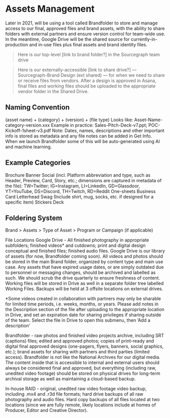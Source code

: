 # Assets Management

Later in 2021, will be using a tool called Brandfolder to store and manage access to our final, approved files and brand assets, with the ability to share folders with external partners and ensure version control for team-wide use. In the meantime, Google Drive will be the shared source for currently-in-production and in-use files plus final assets and brand identity files.

> Here is our top-level [link to brand folder?] in the Sourcegraph team drive

> Here is our externally-accessible [link to share drive?] — Sourcegraph-Brand Design (ext shared) — for when we need to share or receive files from vendors. After a design is approved in Asana, final files and working files should be uploaded to the appropriate vendor folder in the Shared Drive.

## Naming Convention
(asset name) + (category) + (version) + (file type)
Looks like: Asset-Name-category-version.xxx
Example in practice: Sales-Pitch-Deck-v7.ppt; POC-Kickoff-1sheet-v3.pdf
Note: Dates, names, descriptions and other important info is stored as metadata and any file notes can be added in Get Info. When we launch Brandfolder some of this will be auto-generated using AI and machine learning.

## Example Categories
Brochure
Banner
Social (incl. Platform abbreviation and type, such as Header, Preview, Card, Story, etc.; dimensions are captured in metadata of the file): TW=Twitter; IG=Instagram, LI=LinkedIn, GD=Glassdoor, YT=YouTube, DS=Discord, TH=Twitch, RD=Reddit
One-sheets
Business Card
Letterhead
Swag (Include shirt, mug, socks, etc. if designed for a specific item)
Stickers
Deck

## Foldering System
Brand > Assets > Type of Asset > Program or Campaign (if applicable)

File Locations
Google Drive - All finished photography in appropriate subfolders; finished videos* and cutdowns; print and digital design conceptual and finished files; finished audio files. Google Drive is our library of assets (for now, Brandfolder coming soon). All videos and photos should be stored in the main Brand folder, organized by content type and main use case. Any assets that have expired usage dates, or are simply outdated due to personnel or messaging changes, should be archived and labelled as such. We should scrub the drive quarterly to ensure freshness of content. Working files will be stored in Drive as well in a separate folder tree labelled Working Files. Backups will be held at 3 offsite locations on external drives.

*Some videos created in collaboration with partners may only be sharable for limited time periods, i.e. weeks, months, or years. Please add notes in the Description section of the file after uploading to the appropriate location in Drive, and set an expiration date for sharing privileges if sharing outside of the team.
Select the file in Drive to open this submenu, then ‘Add a description’

Brandfolder - raw photos and finished video projects archive, including SRT (captions) files; edited and approved photos; copies of print-ready and digital final approved designs (one-pagers, flyers, banners, social graphics, etc.); brand assets for sharing with partners and third parties (limited access). Brandfolder is not like the National Archives for our digital media. The content inside that is accessible to internal and external users should always be considered final and approved, but everything (including raw, unedited video footage) should be stored on physical drives for long-term archival storage as well as maintaining a cloud-based backup.

In-house RAID - original, unedited raw video footage video backup, including .mx4 and .r3d file formats; hard drive backups of all raw photography and audio files. Hard copy backups of all files located at two locations (since we are fully remote, likely locations include at homes of Producer, Editor and Creative Director).
